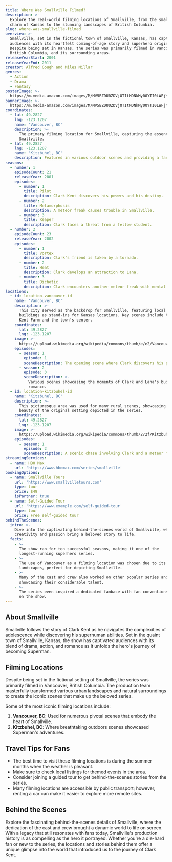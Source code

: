 ```yaml
---
title: Where Was Smallville Filmed?
description: >-
  Explore the real-world filming locations of Smallville, from the small-town
  charm of Kansas to the stunning landscapes of British Columbia.
slug: where-was-smallville-filmed
overview: >-
  Smallville, set in the fictional town of Smallville, Kansas, has captivated
  audiences with its heartfelt coming-of-age story and superhero origins.
  Despite being set in Kansas, the series was primarily filmed in Vancouver,
  British Columbia, and its surrounding areas.
releaseYearStart: 2001
releaseYearEnd: 2011
creator: Alfred Gough and Miles Millar
genres:
  - Action
  - Drama
  - Fantasy
posterImage: >-
  https://m.media-amazon.com/images/M/MV5BZDU0ZDVjOTItMDNkMy00YTI0LWFjYzItY2M1NjU5NjAzZGViXkEyXkFqcGc@._V1_SX300.jpg
bannerImage: >-
  https://m.media-amazon.com/images/M/MV5BZDU0ZDVjOTItMDNkMy00YTI0LWFjYzItY2M1NjU5NjAzZGViXkEyXkFqcGc@._V1_SX300.jpg
coordinates:
  - lat: 49.2827
    lng: -123.1207
    name: 'Vancouver, BC'
    description: >-
      The primary filming location for Smallville, capturing the essence of
      Smallville.
  - lat: 49.2827
    lng: -123.1207
    name: 'Kitzbuhel, BC'
    description: Featured in various outdoor scenes and providing a fantastic backdrop.
seasons:
  - number: 1
    episodeCount: 21
    releaseYear: 2001
    episodes:
      - number: 1
        title: Pilot
        description: Clark Kent discovers his powers and his destiny.
      - number: 2
        title: Metamorphosis
        description: A meteor freak causes trouble in Smallville.
      - number: 3
        title: Reaper
        description: Clark faces a threat from a fellow student.
  - number: 2
    episodeCount: 23
    releaseYear: 2002
    episodes:
      - number: 1
        title: Vortex
        description: Clark's friend is taken by a tornado.
      - number: 2
        title: Heat
        description: Clark develops an attraction to Lana.
      - number: 3
        title: Dichotic
        description: Clark encounters another meteor freak with mental powers.
locations:
  - id: location-vancouver-id
    name: 'Vancouver, BC'
    description: >-
      This city served as the backdrop for Smallville, featuring local parks and
      buildings as stand-ins for Kansas locations. Key scenes include the iconic
      Kent Farm and the town's center.
    coordinates:
      lat: 49.2827
      lng: -123.1207
    image: >-
      https://upload.wikimedia.org/wikipedia/commons/thumb/e/e2/Vancouver_lookout_with_traffic.JPG/800px-Vancouver_lookout_with_traffic.JPG
    episodes:
      - season: 1
        episode: 1
        sceneDescription: The opening scene where Clark discovers his powers.
      - season: 2
        episode: 3
        sceneDescription: >-
          Various scenes showcasing the moments of Clark and Lana's budding
          romance.
  - id: location-kitzbuhel-id
    name: 'Kitzbuhel, BC'
    description: >-
      This picturesque area was used for many rural scenes, showcasing the
      beauty of the original setting depicted in the series.
    coordinates:
      lat: 49.2827
      lng: -123.1207
    image: >-
      https://upload.wikimedia.org/wikipedia/commons/thumb/2/2f/Kitzbuhel_thompson_beach.jpg/800px-Kitzbuhel_thompson_beach.jpg
    episodes:
      - season: 1
        episode: 2
        sceneDescription: A scenic chase involving Clark and a meteor freak.
streamingServices:
  - name: HBO Max
    url: 'https://www.hbomax.com/series/smallville'
bookingOptions:
  - name: Smallville Tours
    url: 'https://www.smallvilletours.com'
    type: tour
    price: $49
    isPartner: true
  - name: Self-Guided Tour
    url: 'https://www.example.com/self-guided-tour'
    type: tour
    price: Free self-guided tour
behindTheScenes:
  intro: >-
    Dive into the captivating behind-the-scenes world of Smallville, where
    creativity and passion bring a beloved story to life.
  facts:
    - >-
      The show ran for ten successful seasons, making it one of the
      longest-running superhero series.
    - >-
      The use of Vancouver as a filming location was chosen due to its diverse
      landscapes, perfect for depicting Smallville.
    - >-
      Many of the cast and crew also worked on other popular series and films,
      showcasing their considerable talent.
    - >-
      The series even inspired a dedicated fanbase with fan conventions focusing
      on the show.
---
```


## About Smallville

Smallville follows the story of Clark Kent as he navigates the complexities of adolescence while discovering his superhuman abilities. Set in the quaint town of Smallville, Kansas, the show has captivated audiences with its blend of drama, action, and romance as it unfolds the hero's journey of becoming Superman.

## Filming Locations

Despite being set in the fictional setting of Smallville, the series was primarily filmed in Vancouver, British Columbia. The production team masterfully transformed various urban landscapes and natural surroundings to create the iconic scenes that make up the beloved series.

Some of the most iconic filming locations include:

1. **Vancouver, BC**: Used for numerous pivotal scenes that embody the heart of Smallville.
2. **Kitzbuhel, BC**: Where breathtaking outdoors scenes showcased Superman's adventures.

## Travel Tips for Fans

- The best time to visit these filming locations is during the summer months when the weather is pleasant.
- Make sure to check local listings for themed events in the area.
- Consider joining a guided tour to get behind-the-scenes stories from the series.
- Many filming locations are accessible by public transport; however, renting a car can make it easier to explore more remote sites.

## Behind the Scenes

Explore the fascinating behind-the-scenes details of Smallville, where the dedication of the cast and crew brought a dynamic world to life on screen. With a legacy that still resonates with fans today, Smallville's production history is as compelling as the hero it portrayed. Whether you're a die-hard fan or new to the series, the locations and stories behind them offer a unique glimpse into the world that introduced us to the journey of Clark Kent.
